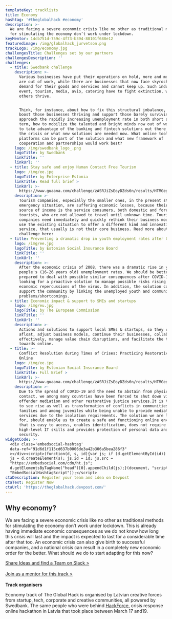 ```yaml
---
templateKey: tracklists
title: Economy
hashtag: '#theglobalhack #economy'
description: >-
  We are facing a severe economic crisis like no other as traditional methods
  for stimulating the economy don’t work under lockdown.
keyMentor: 14cb751d-759c-4f73-b394-88101f688e12
featuredimage: /img/globalhack_jurvetson.png
trackLogo: /img/economy.jpg
challengesTitle: Challenges set by our partners
challengesDescription: ''
challenges:
  - title: Swedbank challenge
    description: >-
      Various businesses have put their operations on hold, more and more people
      are out of work, while there are businesses that now face skyrocketing
      demand for their goods and services and cannot keep up. Such industries as
      event, tourism, media, avio, catering have to fight extinction, while
      others thrive. 


      Think, for instance, about how to fix this structural imbalance, how to
      boost those businesses thriving and support those barely surviving. How to
      approach the rapidly increasing unemployment rate in both short and long
      term, how to mobilize the talented and bright minds now out of work. How
      to take advantage of the banking and fintech solutions out there to fight
      the crisis or what new solutions are needed now. What online tools or
      platforms can be part of the solution and what new framework of
      cooperation and partnerships would work best?
    logo: /img/swedbank_logo_.png
    logoTitle: by Swedbank
    linkTitle: ''
    linkUrl: ''
  - title: Stay safe and enjoy Human Contact Free Tourism
    logo: /img/ee.jpg
    logoTitle: by Enterprise Estonia
    linkTitle: Read full brief >
    linkUrl: >-
      https://www.guaana.com/challenge/zASRJiZsEoyDZds6n/results/HTMGegZ9yjxiHaJoi/4FKRrhFJnTZNeutR7/main
    description: >-
      Tourism companies, especially the smaller ones, in the present state of
      emergency situation, are suffering economic losses, because their direct
      source of income is the service consumers, both domestic and foreign
      tourists, who are not allowed to travel until unknown time. Tourism
      companies need immediately and quickly rethink their business model and
      use the existing situation to offer a different kind and innovative
      service, that usually is not their core business. Read more about the
      challenge here:
  - title: Preventing a dramatic drop in youth employment rates after COVID-19
    logo: /img/ee.jpg
    logoTitle: by Estonian Social Insurance Board
    linkTitle: ''
    linkUrl: ''
    description: >-
      After the economic crisis of 2008, there was a dramatic rise in young
      people's (16-26 years old) unemployment rates. We should be better
      prepared to deal with possible similar consequences after COVID-19. We are
      looking for a proactive solution to manage possible risks rising from the
      economic repercussions of the virus. In addition, the solution could
      support the community by linking the unemployed youth and community
      problems/shortcomings.
  - title: Economic impact & support to SMEs and startups
    logo: /img/eu.jpg
    logoTitle: by The European Commission
    linkTitle: ''
    linkUrl: ''
    description: >-
      Actions and solutions to support local SMEs & startups, so they can stay
      afloat, adjust business models, continue their businesses, collaborate
      effectively, manage value chain disruptions, and facilitate the transition
      towards online.
  - title: >-
      Conflict Resolution during Times of Crises: Practicing Restorative Justice
      Online
    logo: /img/ee.jpg
    logoTitle: by Estonian Social Insurance Board
    linkTitle: Full Brief >
    linkUrl: >-
      https://www.guaana.com/challenge/zASRJiZsEoyDZds6n/results/HTMGegZ9yjxiHaJoi/65P97fcZhQaL4tCWX/main
    description: >-
      Due to the spread of COVID-19 and the need to abstain from physical
      contact, we among many countries have been forced to shut down victim
      offender mediation and other restorative justice services.It is troubling
      to see rise as well as transformation of conflicts in communities,
      families and among juveniles while being unable to provide mediation
      services due to the isolation requirements. The solution we are looking
      for, should enable us to create a safe and functioning online environment
      that is easy to access, enables identification, does not require
      high-level IT skills and provides protection of personal data and online
      security.
widgetCode: >-
  <div class='embedsocial-hashtag'
  data-ref="91d6d1f115cd637b0006de3a42b306a5bea286f3"
  ></div><script>(function(d, s, id){var js; if (d.getElementById(id)) {return;}
  js = d.createElement(s); js.id = id; js.src =
  "https://embedsocial.com/cdn/ht.js";
  d.getElementsByTagName("head")[0].appendChild(js);}(document, "script",
  "EmbedSocialHashtagScript"));</script>
ctaDescription: Register your team and idea on Devpost
ctaText: Register Now
ctaUrl: 'https://theglobalhack.devpost.com/'
---
```

## Why economy?

We are facing a severe economic crisis like no other as traditional methods for stimulating the economy don’t work under lockdown. This is already having immediate economic consequences as we do not know how long this crisis will last and the impact is expected to last for a considerable time after that too. An economic crisis can also give birth to successful companies, and a national crisis can result in a completely new economic order for the better. What should we do to start adapting for this now?

[Share Ideas and find a Team on Slack >](http://theglobalhack.com/slack)\
\
[Join as a mentor for this track >](http://ej.uz/Economytrack)\
\
**Track organisers**

Economy track of The Global Hack is organised by Latvian creative forces from startup, tech, corporate and creative communities, all powered by Swedbank. The same people who were behind [HackForce](https://www.facebook.com/events/611058086114849/), crisis response online hackathon in Latvia that took place between March 17 and19.